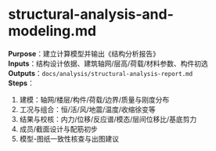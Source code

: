 # structural-analysis-and-modeling.md

**Purpose**：建立计算模型并输出《结构分析报告》  
**Inputs**：结构设计依据、建筑轴网/层高/荷载/材料参数、构件初选  
**Outputs**：`docs/analysis/structural-analysis-report.md`  
**Steps**：

1. 建模：轴网/楼层/构件/荷载/边界/质量与刚度分布
2. 工况与组合：恒/活/风/地震/温度/收缩徐变等
3. 结果与校核：内力/位移/反应谱/模态/层间位移比/基底剪力
4. 成员/截面设计与配筋初步
5. 模型-图纸一致性核查与出图建议
